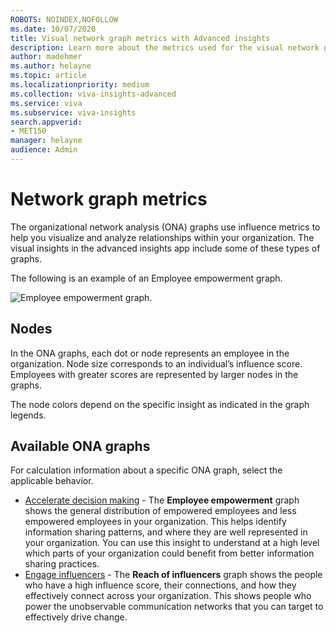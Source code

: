 ```yaml
---
ROBOTS: NOINDEX,NOFOLLOW
ms.date: 10/07/2020
title: Visual network graph metrics with Advanced insights
description: Learn more about the metrics used for the visual network graphs used in Advanced insights with Microsoft Viva Insights
author: madehmer
ms.author: helayne
ms.topic: article
ms.localizationpriority: medium 
ms.collection: viva-insights-advanced
ms.service: viva 
ms.subservice: viva-insights 
search.appverid: 
- MET150 
manager: helayne
audience: Admin
---
```


# Network graph metrics

The organizational network analysis (ONA) graphs use influence metrics to help you visualize and analyze relationships within your organization. The visual insights in the advanced insights app include some of these types of graphs.

The following is an example of an Employee empowerment graph.

![Employee empowerment graph.](../images/wpa/Use/ee-ona-graph.png)

## Nodes

In the ONA graphs, each dot or node represents an employee in the organization. Node size corresponds to an individual’s influence score. Employees with greater scores are represented by larger nodes in the graphs.

The node colors depend on the specific insight as indicated in the graph legends.

## Available ONA graphs

For calculation information about a specific ONA graph, select the applicable behavior.

* [Accelerate decision making](/viva/insights/use/improve-agility?toc=/viva/insights/use/toc.json&bc=/viva/insights/breadcrumb/toc.json#ona-accelerate-define) - The **Employee empowerment** graph shows the general distribution of empowered employees and less empowered employees in your organization. This helps identify information sharing patterns, and where they are well represented in your organization. You can use this insight to understand at a high level which parts of your organization could benefit from better information sharing practices.
* [Engage influencers](/viva/insights/use/accelerate-change?toc=/viva/insights/use/toc.json&bc=/viva/insights/breadcrumb/toc.json#calculations) - The **Reach of influencers** graph shows the people who have a high influence score, their connections, and how they effectively connect across your organization. This shows people who power the unobservable communication networks that you can target to effectively drive change.

